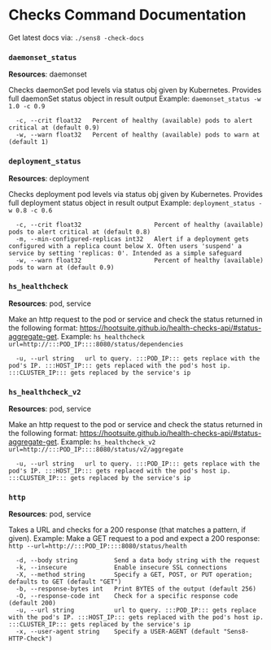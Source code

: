 
Checks Command Documentation
============================

Get latest docs via: `./sens8 -check-docs`


### `daemonset_status`

**Resources**: daemonset

Checks daemonSet pod levels via status obj given by Kubernetes. Provides full daemonSet status object in result output
Example: `daemonset_status -w 1.0 -c 0.9`

```
  -c, --crit float32   Percent of healthy (available) pods to alert critical at (default 0.9)
  -w, --warn float32   Percent of healthy (available) pods to warn at (default 1)

```


### `deployment_status`

**Resources**: deployment

Checks deployment pod levels via status obj given by Kubernetes. Provides full deployment status object in result output
Example: `deployment_status -w 0.8 -c 0.6`

```
  -c, --crit float32                    Percent of healthy (available) pods to alert critical at (default 0.8)
  -m, --min-configured-replicas int32   Alert if a deployment gets configured with a replica count below X. Often users 'suspend' a service by setting 'replicas: 0'. Intended as a simple safeguard
  -w, --warn float32                    Percent of healthy (available) pods to warn at (default 0.9)

```


### `hs_healthcheck`

**Resources**: pod, service

Make an http request to the pod or service and check the status returned in the following format: https://hootsuite.github.io/health-checks-api/#status-aggregate-get.
Example: `hs_healthcheck url=http://:::POD_IP::::8080/status/dependencies`

```
  -u, --url string   url to query. :::POD_IP::: gets replace with the pod's IP. :::HOST_IP::: gets replaced with the pod's host ip. :::CLUSTER_IP::: gets replaced by the service's ip

```

### `hs_healthcheck_v2`

**Resources**: pod, service

Make an http request to the pod or service and check the status returned in the following format: https://hootsuite.github.io/health-checks-api/#status-aggregate-get.
Example: `hs_healthcheck_v2 url=http://:::POD_IP::::8080/status/v2/aggregate`

```
  -u, --url string   url to query. :::POD_IP::: gets replace with the pod's IP. :::HOST_IP::: gets replaced with the pod's host ip. :::CLUSTER_IP::: gets replaced by the service's ip

```


### `http`

**Resources**: pod, service

Takes a URL and checks for a 200 response (that matches a pattern, if given).
Example: Make a GET request to a pod and expect a 200 response:
`http --url=http://:::POD_IP::::8080/status/health`

```
  -d, --body string          Send a data body string with the request
  -k, --insecure             Enable insecure SSL connections
  -X, --method string        Specify a GET, POST, or PUT operation; defaults to GET (default "GET")
  -b, --response-bytes int   Print BYTES of the output (default 256)
  -O, --response-code int    Check for a specific response code (default 200)
  -u, --url string           url to query. :::POD_IP::: gets replace with the pod's IP. :::HOST_IP::: gets replaced with the pod's host ip. :::CLUSTER_IP::: gets replaced by the service's ip
  -x, --user-agent string    Specify a USER-AGENT (default "Sens8-HTTP-Check")

```



